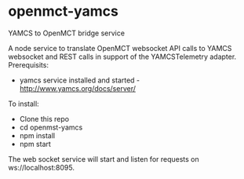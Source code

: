 # openmct-yamcs
YAMCS to OpenMCT bridge service

A node service to translate OpenMCT websocket API calls to YAMCS websocket and REST calls in support of the YAMCSTelemetry adapter.
Prerequisits: 
* yamcs service installed and started - http://www.yamcs.org/docs/server/

To install: 

* Clone this repo
* cd openmst-yamcs
* npm install
* npm start

The web socket service will start and listen for requests on ws://localhost:8095. 
